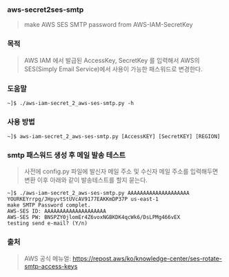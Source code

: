### aws-secret2ses-smtp
> make AWS SES SMTP password from AWS-IAM-SecretKey

### 목적
> AWS IAM 에서 발급된 AccessKey, SecretKey 를 입력해서 AWS의 SES(Simply Email Service)에서 사용이 가능한 패스워드로 변경한다.

### 도움말
```
~]$ ./aws-iam-secret_2_aws-ses-smtp.py -h
```

### 사용 방법
```
~]$ aws-iam-secret_2_aws-ses-smtp.py [AccessKEY] [SecretKEY] [REGION]
```

### smtp 패스워드 생성 후 메일 발송 테스트
> 사전에 config.py 파일에 발신자 메일 주소 및 수신자 메일 주소를 입력해두면 변환 이후 아래와 같이 발송테스트를 할지 묻는다.
```
~]$ ./aws-iam-secret_2_aws-ses-smtp.py AAAAAAAAAAAAAAAAAAAA YOURKEYrrpg/JHpyvtStUVcAV9177EAKKmDP37P us-east-1
make SMTP Password complet.
AWS-SES ID: AAAAAAAAAAAAAAAAAAAA
AWS-SES PW: BNSPZY0jlomEr4Z6voxNGBKDK4qcWk6/DsLPMg466vEX
testing send e-mail? (Y/n)
```

### 출처
> AWS 공식 메뉴얼: https://repost.aws/ko/knowledge-center/ses-rotate-smtp-access-keys
